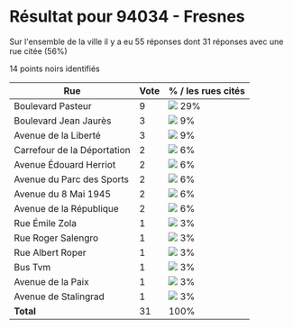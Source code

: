 # Résultat pour 94034 - Fresnes

Sur l'ensemble de la ville il y a eu 55 réponses dont 31 réponses avec une rue citée (56%)

14 points noirs identifiés

| Rue | Vote | % / les rues cités|
|-----|------|-------------------|
| Boulevard Pasteur | 9 | <img src="../../img/bar_29.gif" />&nbsp;29%|
| Boulevard Jean Jaurès | 3 | <img src="../../img/bar_9.gif" />&nbsp;9%|
| Avenue de la Liberté | 3 | <img src="../../img/bar_9.gif" />&nbsp;9%|
| Carrefour de la Déportation | 2 | <img src="../../img/bar_6.gif" />&nbsp;6%|
| Avenue Édouard Herriot | 2 | <img src="../../img/bar_6.gif" />&nbsp;6%|
| Avenue du Parc des Sports | 2 | <img src="../../img/bar_6.gif" />&nbsp;6%|
| Avenue du 8 Mai 1945 | 2 | <img src="../../img/bar_6.gif" />&nbsp;6%|
| Avenue de la République | 2 | <img src="../../img/bar_6.gif" />&nbsp;6%|
| Rue Émile Zola | 1 | <img src="../../img/bar_3.gif" />&nbsp;3%|
| Rue Roger Salengro | 1 | <img src="../../img/bar_3.gif" />&nbsp;3%|
| Rue Albert Roper | 1 | <img src="../../img/bar_3.gif" />&nbsp;3%|
| Bus Tvm | 1 | <img src="../../img/bar_3.gif" />&nbsp;3%|
| Avenue de la Paix | 1 | <img src="../../img/bar_3.gif" />&nbsp;3%|
| Avenue de Stalingrad | 1 | <img src="../../img/bar_3.gif" />&nbsp;3%|
| **Total** | 31 | 100%|
